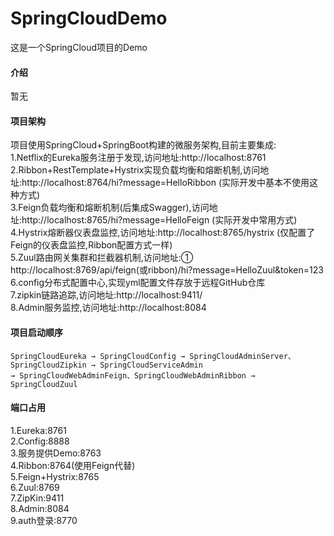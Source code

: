 # SpringCloudDemo
这是一个SpringCloud项目的Demo
#### 介绍
暂无
#### 项目架构
项目使用SpringCloud+SpringBoot构建的微服务架构,目前主要集成:  
1.Netflix的Eureka服务注册于发现,访问地址:http://localhost:8761  
2.Ribbon+RestTemplate+Hystrix实现负载均衡和熔断机制,访问地址:http://localhost:8764/hi?message=HelloRibbon (实际开发中基本不使用这种方式)  
3.Feign负载均衡和熔断机制(后集成Swagger),访问地址:http://localhost:8765/hi?message=HelloFeign (实际开发中常用方式)  
4.Hystrix熔断器仪表盘监控,访问地址:http://localhost:8765/hystrix (仅配置了Feign的仪表盘监控,Ribbon配置方式一样)  
5.Zuul路由网关集群和拦截器机制,访问地址:① http://localhost:8769/api/feign(或ribbon)/hi?message=HelloZuul&token=123  
6.config分布式配置中心,实现yml配置文件存放于远程GitHub仓库  
7.zipkin链路追踪,访问地址:http://localhost:9411/  
8.Admin服务监控,访问地址:http://localhost:8084  
#### 项目启动顺序
	SpringCloudEureka → SpringCloudConfig → SpringCloudAdminServer、SpringCloudZipkin → SpringCloudServiceAdmin
	→ SpringCloudWebAdminFeign、SpringCloudWebAdminRibbon → SpringCloudZuul
#### 端口占用
1.Eureka:8761  
2.Config:8888  
3.服务提供Demo:8763  
4.Ribbon:8764(使用Feign代替)  
5.Feign+Hystrix:8765  
6.Zuul:8769  
7.ZipKin:9411  
8.Admin:8084  
9.auth登录:8770  

